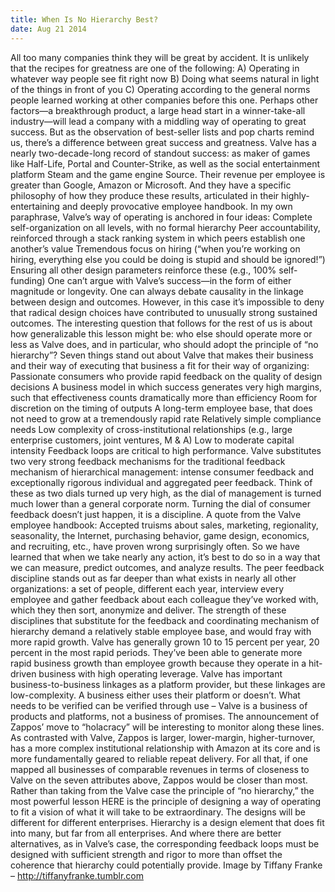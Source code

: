 ```yaml
---
title: When Is No Hierarchy Best?
date: Aug 21 2014
---
```


All too many companies think they will be great by accident. It is unlikely that the recipes for greatness are one of the following: A) Operating in whatever way people see fit right now B) Doing what seems natural in light of the things in front of you C) Operating according to the general norms people learned working at other companies before this one. Perhaps other factors—a breakthrough product, a large head start in a winner-take-all industry—will lead a company with a middling way of operating to great success. But as the observation of best-seller lists and pop charts remind us, there’s a difference between great success and greatness. Valve has a nearly two-decade-long record of standout success: as maker of games like Half-Life, Portal and Counter-Strike, as well as the social entertainment platform Steam and the game engine Source. Their revenue per employee is greater than Google, Amazon or Microsoft. And they have a specific philosophy of how they produce these results, articulated in their highly-entertaining and deeply provocative employee handbook. In my own paraphrase, Valve’s way of operating is anchored in four ideas: Complete self-organization on all levels, with no formal hierarchy Peer accountability, reinforced through a stack ranking system in which peers establish one another’s value Tremendous focus on hiring (“when you’re working on hiring, everything else you could be doing is stupid and should be ignored!”) Ensuring all other design parameters reinforce these (e.g., 100% self-funding) One can’t argue with Valve’s success—in the form of either magnitude or longevity. One can always debate causality in the linkage between design and outcomes. However, in this case it’s impossible to deny that radical design choices have contributed to unusually strong sustained outcomes. The interesting question that follows for the rest of us is about how generalizable this lesson might be: who else should operate more or less as Valve does, and in particular, who should adopt the principle of “no hierarchy”? Seven things stand out about Valve that makes their business and their way of executing that business a fit for their way of organizing: Passionate consumers who provide rapid feedback on the quality of design decisions A business model in which success generates very high margins, such that effectiveness counts dramatically more than efficiency Room for discretion on the timing of outputs A long-term employee base, that does not need to grow at a tremendously rapid rate Relatively simple compliance needs Low complexity of cross-institutional relationships (e.g., large enterprise customers, joint ventures, M & A) Low to moderate capital intensity Feedback loops are critical to high performance. Valve substitutes two very strong feedback mechanisms for the traditional feedback mechanism of hierarchical management: intense consumer feedback and exceptionally rigorous individual and aggregated peer feedback. Think of these as two dials turned up very high, as the dial of management is turned much lower than a general corporate norm. Turning the dial of consumer feedback doesn’t just happen, it is a discipline. A quote from the Valve employee handbook: Accepted truisms about sales, marketing, regionality, seasonality, the Internet, purchasing behavior, game design, economics, and recruiting, etc., have proven wrong surprisingly often. So we have learned that when we take nearly any action, it’s best to do so in a way that we can measure, predict outcomes, and analyze results. The peer feedback discipline stands out as far deeper than what exists in nearly all other organizations: a set of people, different each year, interview every employee and gather feedback about each colleague they’ve worked with, which they then sort, anonymize and deliver. The strength of these disciplines that substitute for the feedback and coordinating mechanism of hierarchy demand a relatively stable employee base, and would fray with more rapid growth. Valve has generally grown 10 to 15 percent per year, 20 percent in the most rapid periods. They’ve been able to generate more rapid business growth than employee growth because they operate in a hit-driven business with high operating leverage. Valve has important business-to-business linkages as a platform provider, but these linkages are low-complexity. A business either uses their platform or doesn’t. What needs to be verified can be verified through use – Valve is a business of products and platforms, not a business of promises. The announcement of Zappos’ move to “holacracy” will be interesting to monitor along these lines. As contrasted with Valve, Zappos is larger, lower-margin, higher-turnover, has a more complex institutional relationship with Amazon at its core and is more fundamentally geared to reliable repeat delivery. For all that, if one mapped all businesses of comparable revenues in terms of closeness to Valve on the seven attributes above, Zappos would be closer than most. Rather than taking from the Valve case the principle of “no hierarchy,” the most powerful lesson HERE is the principle of designing a way of operating to fit a vision of what it will take to be extraordinary. The designs will be different for different enterprises. Hierarchy is a design element that does fit into many, but far from all enterprises. And where there are better alternatives, as in Valve’s case, the corresponding feedback loops must be designed with sufficient strength and rigor to more than offset the coherence that hierarchy could potentially provide. Image by Tiffany Franke – http://tiffanyfranke.tumblr.com
